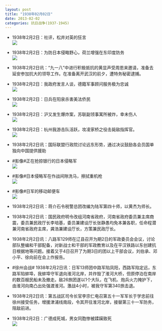 ```yaml
---
layout: post
title: "1938年02月02日"
date: 2013-02-02
categories: 抗日战争(1937-1945)
---
```


<meta name="referrer" content="no-referrer" />

- 1938年2月2日：社评，松井对英的狂言 <br/><img src="https://ww3.sinaimg.cn/large/aca367d8jw1e1fgevo68qj.jpg" />

- 1938年2月2日：为防日本侵略野心，荷兰增强在东印度防务 <br/><img src="https://ww2.sinaimg.cn/large/aca367d8jw1e1feomxh2ij.jpg" />

- 1938年2月2日讯：“九一八”中进行积极抵抗的黄显声受周恩来邀请，准备去延安参加抗大的领导工作。在准备离开武汉的前夕，遭特务秘密逮捕。 

- 1938年2月2日：我政府发言人谈，德籍军事顾问服务极为忠诚 <br/><img src="https://ww1.sinaimg.cn/large/aca367d8jw1e1fcy5jpm2j.jpg" />

- 1938年2月2日：日兵在阳泉杀害美法侨民 <br/><img src="https://ww1.sinaimg.cn/large/aca367d8jw1e1fb7nx19fj.jpg" />

- 1938年2月2日：沪又发生爆炸案，苏联副领事寓所被炸，幸未伤人 <br/><img src="https://ww2.sinaimg.cn/large/aca367d8jw1e1f9h3sc87j.jpg" />

- 1938年2月2日：杭州我游击队活跃，攻凌家桥之役击毙敌指挥官。 <br/><img src="https://ww1.sinaimg.cn/large/aca367d8jw1e1f7qsc120j.jpg" />

- 1938年2月2日讯：国际联盟行政院讨论远东形势，通过决议鼓励各会员国单独向中国提供援助 

- #影像#正在抢掠银行的日本侵略军 <br/><img src="https://ww4.sinaimg.cn/large/aca367d8jw1e1eydvyb02j.jpg" />

- #影像#日本侵略军在作战间隙洗马，擦拭重机枪 <br/><img src="https://ww3.sinaimg.cn/large/aca367d8jw1e1ey7gsquuj.jpg" />

- #影像#日军的移动邮便车 <br/><img src="https://ww2.sinaimg.cn/large/aca367d8jw1e1ey5qsrfgj.jpg" />

- 1938年2月2日讯：蒋介石令税警总团改编为陆军第四十师，以黄杰为师长。 

- 1938年2月2日讯：国民政府明令改组河南省政府，河南省政府委员兼主席商震，委员兼民政厅长李培基，委员兼建设厅长张静愚均免本兼各职，任命程潜兼河南省政府主席，龚浩兼建设厅长，方策兼民政厅长。 

- 1938年2月2日讯：八路军129师在辽县召开为期2日的军政委员会会议，讨论部队整编和干部配备，对新战士和干部的军政教育以及在平汉铁路以东创建抗日根据地等问题。接着又于4日召开了为期3日的团以上干部会议，刘伯承、邓小平、徐向前在会上作报告。 

- #徐州会战# 1938年2月2日讯：日军13师团中路军陷凤阳，西路军陷定远，东路军陷蚌埠，我蚌埠守军退向淮河北岸，并炸毁了淮河大桥，但原停泊在南岸的数百艘民船未及撤走。敌26旅团遂以1个大队，在飞机、炮兵火力掩护下，由淮河向南凸出处强渡淮河。激战4小时，被我守军第340旅击退。 

- 1938年2月2日讯：第五战区司令长官李宗仁电召第五十一军军长于学忠前往徐州接受任务，增援津浦线南段，令其开往淮河北岸，接替第三十一军防务，阻敌前进。 

- 1938年2月2日：广德成死城，男女同胞惨被蹂躏致死 <br/><img src="https://ww4.sinaimg.cn/large/aca367d8jw1e1eoo06x1mj.jpg" />

